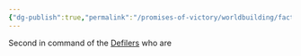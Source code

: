 ```yaml
---
{"dg-publish":true,"permalink":"/promises-of-victory/worldbuilding/factions/defilers/grushnak/","title":"Grushnak","noteIcon":"NPC","created":"2023-01-25T02:26:53.939+01:00","updated":"2023-03-29T21:28:29.909+02:00"}
---
```


Second in command of the [Defilers](Defilers.md) who are